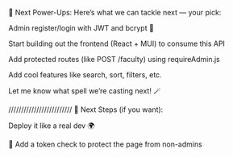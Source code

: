 🚀 Next Power-Ups:
Here’s what we can tackle next — your pick:

Admin register/login with JWT and bcrypt 🔐

Start building out the frontend (React + MUI) to consume this API

Add protected routes (like POST /faculty) using requireAdmin.js

Add cool features like search, sort, filters, etc.

Let me know what spell we’re casting next! 🪄





/////////////////////////
🧭 Next Steps (if you want):








Deploy it like a real dev 🌍












🧪 Add a token check to protect the page from non-admins